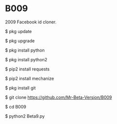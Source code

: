 # B009

2009 Facebook id cloner.

$ pkg update

$ pkg upgrade

$ pkg install python

$ pkg install python2

$ pip2 install requests

$ pip2 install mechanize

$ pkg install git

$ git clone https://github.com/Mr-Beta-Version/B009

$ cd B009

$ python2 Beta9.py
